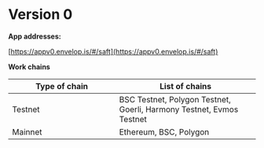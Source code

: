 # Version 0

**App addresses:**

[https://appv0.envelop.is/#/saft](https://appv0.envelop.is/#/saft)

**Work chains**

<table><thead><tr><th width="202">Type of chain</th><th>List of chains</th></tr></thead><tbody><tr><td>Testnet</td><td>BSC Testnet, Polygon Testnet, Goerli, Harmony Testnet, Evmos Testnet</td></tr><tr><td>Mainnet</td><td>Ethereum, BSC, Polygon</td></tr></tbody></table>
